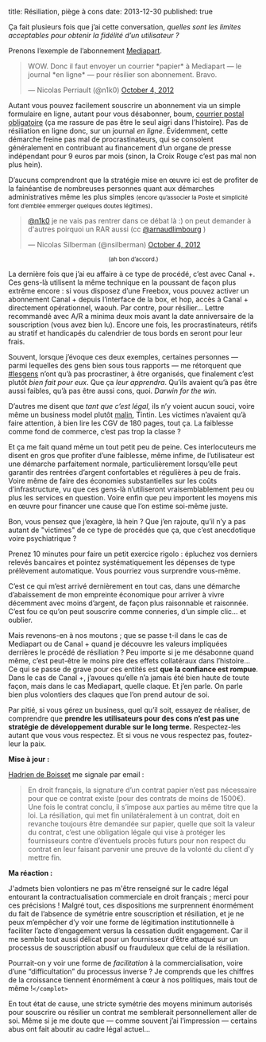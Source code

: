 title: Résiliation, piège à cons
date: 2013-12-30
published: true

Ça fait plusieurs fois que j’ai cette conversation, *quelles sont les limites acceptables pour obtenir la fidélité d’un utilisateur ?*

Prenons l’exemple de l’abonnement [Mediapart].

<blockquote class="twitter-tweet tw-align-center" lang="fr"><p>WOW. Donc il faut envoyer un courrier *papier* à Mediapart — le journal *en ligne* — pour résilier son abonnement. Bravo.</p>&mdash; Nicolas Perriault (@n1k0) <a href="https://twitter.com/n1k0/statuses/253783723546382336">October 4, 2012</a></blockquote>

Autant vous pouvez facilement souscrire un abonnement via un simple formulaire en ligne, autant pour vous désabonner, boum, [courrier postal obligatoire] (ça me rassure de pas être le seul aigri dans l’histoire). Pas de résiliation en ligne donc, sur un journal *en ligne*. Évidemment, cette démarche freine pas mal de procrastinateurs, qui se consolent généralement en contribuant au financement d’un organe de presse indépendant pour 9 euros par mois (sinon, la Croix Rouge c’est pas mal non plus hein).

D’aucuns comprendront que la stratégie mise en œuvre ici est de profiter de la fainéantise de nombreuses personnes quant aux démarches administratives même les plus simples <small>(encore qu’associer la Poste et simplicité font d’emblée emmerger quelques doutes légitimes)</small>.

<blockquote class="twitter-tweet tw-align-center" lang="fr"><p><a href="https://twitter.com/n1k0">@n1k0</a> je ne vais pas rentrer dans ce débat là :) on peut demander à d&#39;autres poirquoi un RAR aussi (cc <a href="https://twitter.com/arnaudlimbourg">@arnaudlimbourg</a> )</p>&mdash; Nicolas Silberman (@nsilberman) <a href="https://twitter.com/nsilberman/statuses/253788177632985088">October 4, 2012</a></blockquote>

<p style="text-align:center"><small>(ah bon d’accord.)</small></p>

La dernière fois que j’ai eu affaire à ce type de procédé, c’est avec Canal +. Ces gens-là utilisent la même technique en la poussant de façon plus extrême encore : si vous disposez d’une Freebox, vous pouvez activer un abonnement Canal + depuis l’interface de la box, et hop, accès à Canal + directement opérationnel, waouh. Par contre, pour résilier… Lettre recommandé avec A/R a minima deux mois avant la date anniversaire de la souscription (vous avez bien lu). Encore une fois, les procrastinateurs, rétifs au stratif et handicapés du calendrier de tous bords en seront pour leur frais.

Souvent, lorsque j’évoque ces deux exemples, certaines personnes — parmi lequelles des gens bien sous tous rapports — me rétorquent que [#lesgens] n’ont qu’à pas procrastiner, à être organisés, que finalement c’est plutôt *bien fait pour eux*. Que ça *leur apprendra*. Qu’ils avaient qu’à pas être aussi faibles, qu’à pas être aussi cons, quoi. *Darwin for the win.*

D’autres me disent que *tant que c’est légal*, ils n’y voient aucun souci, voire même un business model plutôt [malin](http://scopyleft.fr/honnetete/), Tintin. Les victimes n’avaient qu’à faire attention, à bien lire les CGV de 180 pages, tout ça. La faiblesse comme fond de commerce, c’est pas trop la classe ?

Et ça me fait quand même un tout petit peu de peine. Ces interlocuteurs me disent en gros que profiter d’une faiblesse, même infime, de l’utilisateur est une démarche parfaitement normale, particulièrement lorsqu’elle peut garantir des rentrées d’argent confortables et régulières à peu de frais. Voire même de faire des économies substantielles sur les coûts d’infrastructure, vu que ces gens-là n’utiliseront vraisemblablement peu ou plus les services en question. Voire enfin que peu importent les moyens mis en œuvre pour financer une cause que l’on estime soi-même juste.

Bon, vous pensez que j’exagère, là hein ? Que j’en rajoute, qu’il n’y a pas autant de "victimes" de ce type de procédés que ça, que c’est anecdotique voire psychiatrique ?

Prenez 10 minutes pour faire un petit exercice rigolo : épluchez vos derniers relevés bancaires et pointez systématiquement les dépenses de type prélèvement automatique. Vous pourriez vous surprendre vous-même.

C’est ce qui m’est arrivé dernièrement en tout cas, dans une démarche d’abaissement de mon empreinte économique pour arriver à vivre décemment avec moins d’argent, de façon plus raisonnable et raisonnée. C’est fou ce qu’on peut souscrire comme conneries, d’un simple clic… et oublier.

Mais revenons-en à nos moutons ; que se passe t-il dans le cas de Mediapart ou de Canal + quand je découvre les valeurs impliquées derrières le procédé de résiliation ? Peu importe si je me désabonne quand même, c’est peut-être le moins pire des effets collatéraux dans l’histoire… Ce qui se passe de grave pour ces entités est **que la confiance est rompue**. Dans le cas de Canal +, j’avoues qu’elle n’a jamais été bien haute de toute façon, mais dans le cas Mediapart, quelle claque. Et j’en parle. On parle bien plus volontiers des claques que l’on prend autour de soi.

Par pitié, si vous gérez un business, quel qu’il soit, essayez de réaliser, de comprendre que **prendre les utilisateurs pour des cons n’est pas une stratégie de développement durable sur le long terme.** Respectez-les autant que vous vous respectez. Et si vous ne vous respectez pas, foutez-leur la paix.

**Mise à jour :**

[Hadrien de Boisset](http://deboisset.fr/) me signale par email :

> En droit français, la signature d’un contrat papier n’est pas nécessaire pour que ce contrat existe (pour des contrats de moins de 1500€). Une fois le contrat conclu, il s’impose aux parties au même titre que la loi. La résiliation, qui met fin unilatéralement à un contrat, doit en revanche toujours être demandée sur papier, quelle que soit la valeur du contrat, c’est une obligation légale qui vise à protéger les fournisseurs contre d’éventuels procès futurs pour non respect du contrat en leur faisant parvenir une preuve de la volonté du client d’y mettre fin.

**Ma réaction :**

J'admets bien volontiers ne pas m'être renseigné sur le cadre légal entourant la contractualisation commerciale en droit français ; merci pour ces précisions ! Malgré tout, ces dispositions me surprennent énormément du fait de l’absence de symétrie entre souscription et résiliation, et je ne peux m’empêcher d’y voir une forme de légitimation institutionnelle à faciliter l’acte d’engagement versus la cessation dudit engagement. Car il me semble tout aussi délicat pour un fournisseur d’être attaqué sur un processus de souscription abusif ou frauduleux que celui de la résiliation.

Pourrait-on y voir une forme de *facilitation* à la commercialisation, voire d’une “difficultation” du processus inverse ? Je comprends que les chiffres de la croissance tiennent énormément à cœur à nos politiques, mais tout de même !`</complot>`

En tout état de cause, une stricte symétrie des moyens minimum autorisés pour souscrire ou résilier un contrat me semblerait personnellement aller de soi. Même si je me doute que — comme souvent j’ai l’impression — certains abus ont fait aboutir au cadre légal actuel…

[Mediapart]: http://www.mediapart.fr/
[courrier postal obligatoire]: http://bricablog.net/dotclear/index.php/post/2013/12/26/Pourquoi-je-ne-lis-plus-Mediapart-ou-la-r%C3%A9ciprocit%C3%A9-des-principes%2C-fussent-ils-de-valeurs-in%C3%A9gales
[#lesgens]: https://twitter.com/search?q=%23lesgens
